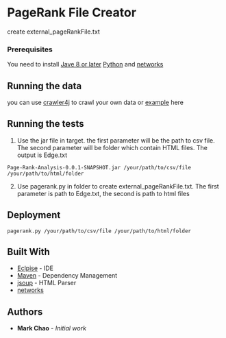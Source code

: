 # PageRank File Creator 

create external_pageRankFile.txt

### Prerequisites

You need to install [Jave 8 or later](https://java.com/zh_TW/download/) [Python](https://www.python.org/downloads/) and [networks](https://networkx.github.io/documentation/stable/install.html)

## Running the data

you can use [crawler4j](https://github.com/yasserg/crawler4j) to crawl your own data or [example](https://drive.google.com/file/d/1znldgLNSJmqrnqN8Hi5iH8bnlUwdujor/view?usp=sharing) here

## Running the tests

1. Use the jar file in target. the first parameter will be the path to csv file. The second parameter will be folder which contain HTML files. The output is Edge.txt 

```
Page-Rank-Analysis-0.0.1-SNAPSHOT.jar /your/path/to/csv/file /your/path/to/html/folder
```

2. Use pagerank.py in folder to create external_pageRankFile.txt. The first parameter is path to Edge.txt, the second is path to html files
## Deployment

```
pagerank.py /your/path/to/csv/file /your/path/to/html/folder
```

## Built With

* [Eclpise](https://www.eclipse.org/) - IDE
* [Maven](https://maven.apache.org/) - Dependency Management
* [jsoup](https://jsoup.org/) - HTML Parser
* [networks](https://networkx.github.io/documentation/stable/install.html)

## Authors

* **Mark Chao** - *Initial work* 